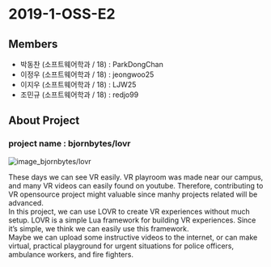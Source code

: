 # 2019-1-OSS-E2
## Members
- 박동찬 (소프트웨어학과 / 18) : ParkDongChan
- 이정우 (소프트웨어학과 / 18) : jeongwoo25
- 이지우 (소프트웨어학과 / 18) : LJW25
- 조민규 (소프트웨어학과 / 18) : redjo99

## About Project
### project name : bjornbytes/lovr
![image_bjornbytes/lovr](https://camo.githubusercontent.com/3e8fbf182195180bc0e27503790ae44a3262214b/68747470733a2f2f6c6f76722e6f72672f7374617469632f696d672f524541444d452e706e67)

These days we can see VR easily. VR playroom was made near our campus, and many VR videos can easily found on youtube. Therefore, contributing to VR opensource project might valuable since manhy projects related will be advanced.<br>
In this project, we can use LOVR to create VR experiences without much setup. LOVR is a simple Lua framework for building VR experiences. Since it’s simple, we think we can easily use this framework.<br>
Maybe we can upload some instructive videos to the internet, or can make virtual, practical playground for urgent situations for police officers, ambulance workers, and fire fighters.
